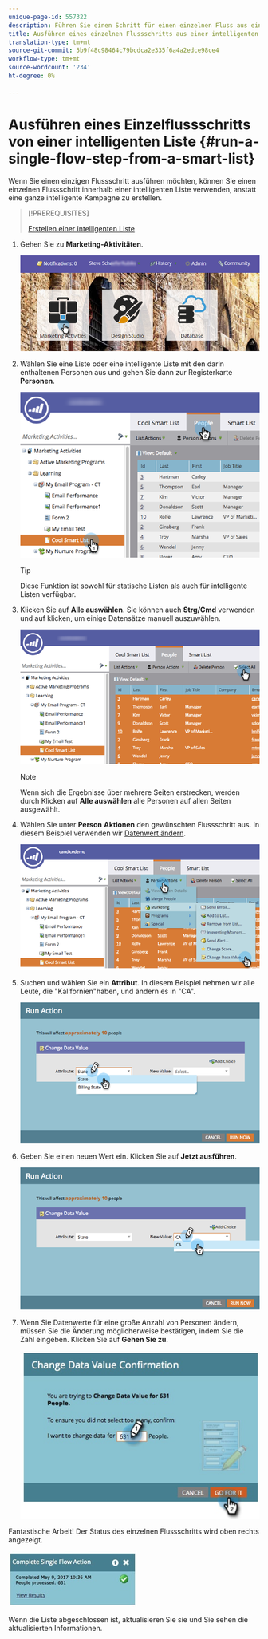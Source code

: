 ```yaml
---
unique-page-id: 557322
description: Führen Sie einen Schritt für einen einzelnen Fluss aus einer intelligenten Liste - Marketing to Docs - Produktdokumentation
title: Ausführen eines einzelnen Flussschritts aus einer intelligenten Liste
translation-type: tm+mt
source-git-commit: 5b9f48c98464c79bcdca2e335f6a4a2edce98ce4
workflow-type: tm+mt
source-wordcount: '234'
ht-degree: 0%

---
```



# Ausführen eines Einzelflussschritts von einer intelligenten Liste {#run-a-single-flow-step-from-a-smart-list}

Wenn Sie einen einzigen Flussschritt ausführen möchten, können Sie einen einzelnen Flussschritt innerhalb einer intelligenten Liste verwenden, anstatt eine ganze intelligente Kampagne zu erstellen.

>[!PREREQUISITES]
>
>[Erstellen einer intelligenten Liste](/help/marketo/product-docs/core-marketo-concepts/smart-lists-and-static-lists/creating-a-smart-list/create-a-smart-list.md)

1. Gehen Sie zu **Marketing-Aktivitäten**.

   ![](assets/login-marketing-activities-1.png)

1. Wählen Sie eine Liste oder eine intelligente Liste mit den darin enthaltenen Personen aus und gehen Sie dann zur Registerkarte **Personen**.

   ![](assets/smartlistpeopletab-hands.png)

   >[!TIP]
   >
   >Diese Funktion ist sowohl für statische Listen als auch für intelligente Listen verfügbar.

1. Klicken Sie auf **Alle auswählen**. Sie können auch **Strg/Cmd** verwenden und auf klicken, um einige Datensätze manuell auszuwählen.

   ![](assets/smartlist-selectallhand.png)

   >[!NOTE]
   >
   >Wenn sich die Ergebnisse über mehrere Seiten erstrecken, werden durch Klicken auf **Alle auswählen** alle Personen auf allen Seiten ausgewählt.

1. Wählen Sie unter **Person** **Aktionen** den gewünschten Flussschritt aus. In diesem Beispiel verwenden wir [Datenwert ändern](/help/marketo/product-docs/core-marketo-concepts/smart-campaigns/flow-actions/change-data-value.md).

   ![](assets/personactions-hands.png)

1. Suchen und wählen Sie ein **Attribut**. In diesem Beispiel nehmen wir alle Leute, die &quot;Kalifornien&quot;haben, und ändern es in &quot;CA&quot;.

   ![](assets/runaction-hands.png)

1. Geben Sie einen neuen Wert ein. Klicken Sie auf **Jetzt ausführen**.

   ![](assets/runactionnewvalue-hands.png)

1. Wenn Sie Datenwerte für eine große Anzahl von Personen ändern, müssen Sie die Änderung möglicherweise bestätigen, indem Sie die Zahl eingeben. Klicken Sie auf **Gehen Sie zu**.

   ![](assets/changedatavalue.jpg)

Fantastische Arbeit! Der Status des einzelnen Flussschritts wird oben rechts angezeigt.

![](assets/completesingleflowaction.jpg)

Wenn die Liste abgeschlossen ist, aktualisieren Sie sie und Sie sehen die aktualisierten Informationen.
